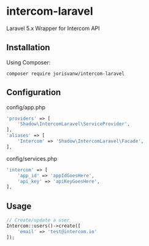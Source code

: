 # intercom-laravel
Laravel 5.x Wrapper for Intercom API

## Installation

Using Composer:
```
composer require jorisvanw/intercom-laravel
```

## Configuration
config/app.php
```php
'providers' => [
    'Shadow\IntercomLaravel\ServiceProvider',
],
'aliases' => [
    'Intercom' => 'Shadow\IntercomLaravel\Facade',
],
```

config/services.php
```php
'intercom' => [
    'app_id' => 'appIdGoesHere',
    'api_key' => 'apiKeyGoesHere',
],
```

## Usage
```php
// Create/update a user
Intercom::users()->create([
    'email' => 'test@intercom.io'
]);
```
